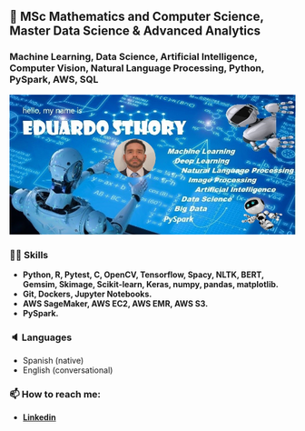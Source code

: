 <!--
**sthory/sthory** is a ✨ _special_ ✨ repository because its `README.md` (this file) appears on your GitHub profile.-->

## 🧔 MSc Mathematics and Computer Science, Master Data Science & Advanced Analytics
### Machine Learning, Data Science, Artificial Intelligence, Computer Vision, Natural Language Processing, Python, PySpark, AWS, SQL

![image](https://github.com/sthory/images/blob/main/Linkedin5.jpg)

### 👨‍💻 Skills

- **Python, R, Pytest, C, OpenCV, Tensorflow, Spacy, NLTK, BERT, Gemsim, Skimage, Scikit-learn, Keras, numpy, pandas, matplotlib.**
- **Git, Dockers, Jupyter Notebooks.**
- **AWS SageMaker, AWS EC2, AWS EMR, AWS S3.**
- **PySpark.**

### 🔈 Languages

- Spanish (native)
- English (conversational)

### 📫 How to reach me:

- **[Linkedin](https://www.linkedin.com/in/eduardosthory/)**
